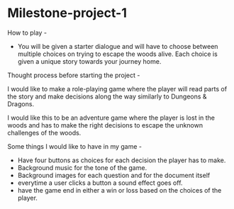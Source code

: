 # Milestone-project-1

How to play -

- You will be given a starter dialogue and will have to choose between multiple choices on trying to escape the woods alive. Each choice is given a unique story towards your journey home.

Thought process before starting the project -

I would like to make a role-playing game where the player will read parts of the story and make decisions along the way similarly to Dungeons & Dragons.

I would like this to be an adventure game where the player is lost in the woods and has to make the right decisions to escape the unknown challenges of the woods.

Some things I would like to have in my game -

- Have four buttons as choices for each decision the player has to make.
- Background music for the tone of the game.
- Background images for each question and for the document itself
- everytime a user clicks a button a sound effect goes off.
- have the game end in either a win or loss based on the choices of the player.
